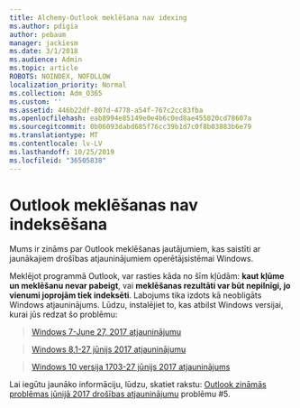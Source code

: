 ```yaml
---
title: Alchemy-Outlook meklēšana nav idexing
ms.author: pdigia
author: pebaum
manager: jackiesm
ms.date: 3/1/2018
ms.audience: Admin
ms.topic: article
ROBOTS: NOINDEX, NOFOLLOW
localization_priority: Normal
ms.collection: Adm_O365
ms.custom: ''
ms.assetid: 446b22df-807d-4778-a54f-767c2cc83fba
ms.openlocfilehash: eab8994e85149e0e4b6c0ed8ae455820cd78607a
ms.sourcegitcommit: 0b06093dabd685f76cc39b1d7c0f8b03883b6e79
ms.translationtype: MT
ms.contentlocale: lv-LV
ms.lasthandoff: 10/25/2019
ms.locfileid: "36505838"
---
```

# <a name="outlook-search-not-indexing"></a>Outlook meklēšanas nav indeksēšana

Mums ir zināms par Outlook meklēšanas jautājumiem, kas saistīti ar jaunākajiem drošības atjauninājumiem operētājsistēmai Windows.
  
Meklējot programmā Outlook, var rasties kāda no šīm kļūdām: **kaut kļūme un meklēšanu nevar pabeigt**, vai **meklēšanas rezultāti var būt nepilnīgi, jo vienumi joprojām tiek indeksēti**. Labojums tika izdots kā neobligāts Windows atjauninājums. Lūdzu, instalējiet to, kas atbilst Windows versijai, kurai jūs redzat šo problēmu: 
  
> [Windows 7-June 27, 2017 atjauninājumu](https://support.microsoft.com/kb/4022168.aspx)
    
> [Windows 8,1-27 jūnijs 2017 atjauninājumu](https://support.microsoft.com/kb/4022720.aspx)
    
> [Windows 10 versija 1703-27 jūnijs 2017 atjauninājums](https://support.microsoft.com/kb/4022716.aspx)
    
Lai iegūtu jaunāko informāciju, lūdzu, skatiet rakstu: [Outlook zināmās problēmas jūnijā 2017 drošības atjauninājumu](https://support.office.com/article/Outlook-known-issues-in-the-June-2017-security-updates-3F6DBFFD-8505-492D-B19F-B3B89369ED9B.aspx) problēmu #5. 
  


